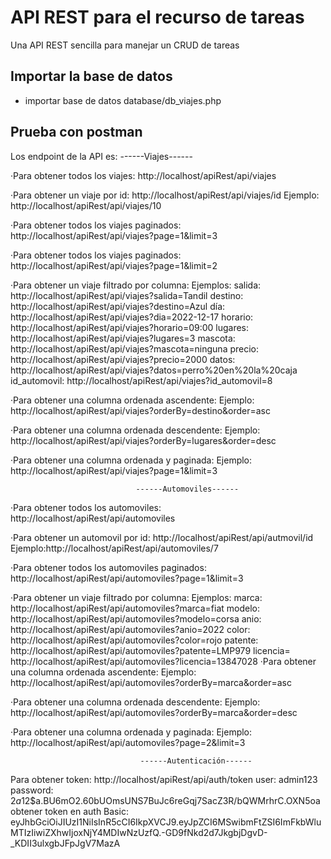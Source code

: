 # API REST para el recurso de tareas
Una API REST sencilla para manejar un CRUD de tareas

## Importar la base de datos
- importar base de datos database/db_viajes.php


## Prueba con postman
Los endpoint de la API es: 
                                ------Viajes------

·Para obtener todos los viajes: http://localhost/apiRest/api/viajes

·Para obtener un viaje por id: http://localhost/apiRest/api/viajes/id
                            Ejemplo: http://localhost/apiRest/api/viajes/10

·Para obtener todos los viajes paginados: http://localhost/apiRest/api/viajes?page=1&limit=3

·Para obtener todos los viajes paginados: http://localhost/apiRest/api/viajes?page=1&limit=2

·Para obtener un viaje filtrado por columna:
                            Ejemplos: salida: http://localhost/apiRest/api/viajes?salida=Tandil
                                    destino: http://localhost/apiRest/api/viajes?destino=Azul
                                    día: http://localhost/apiRest/api/viajes?dia=2022-12-17
                                    horario: http://localhost/apiRest/api/viajes?horario=09:00
                                    lugares: http://localhost/apiRest/api/viajes?lugares=3
                                    mascota: http://localhost/apiRest/api/viajes?mascota=ninguna
                                    precio: http://localhost/apiRest/api/viajes?precio=2000
                                    datos: http://localhost/apiRest/api/viajes?datos=perro%20en%20la%20caja
                                    id_automovil: http://localhost/apiRest/api/viajes?id_automovil=8
                                    
·Para obtener una columna ordenada ascendente:
                            Ejemplo: http://localhost/apiRest/api/viajes?orderBy=destino&order=asc

·Para obtener una columna ordenada descendente:
                            Ejemplo: http://localhost/apiRest/api/viajes?orderBy=lugares&order=desc

·Para obtener una columna ordenada y paginada:
                            Ejemplo: http://localhost/apiRest/api/viajes?page=1&limit=3

                                ------Automoviles------

·Para obtener todos los automoviles: http://localhost/apiRest/api/automoviles

·Para obtener un automovil por id: http://localhost/apiRest/api/autmovil/id
                            Ejemplo:http://localhost/apiRest/api/automoviles/7

·Para obtener todos los automoviles paginados: http://localhost/apiRest/api/automoviles?page=1&limit=3

·Para obtener un viaje filtrado por columna:
                            Ejemplos: marca: http://localhost/apiRest/api/automoviles?marca=fiat
                                    modelo: http://localhost/apiRest/api/automoviles?modelo=corsa
                                    anio: http://localhost/apiRest/api/automoviles?anio=2022
                                    color: http://localhost/apiRest/api/automoviles?color=rojo
                                    patente: http://localhost/apiRest/api/automoviles?patente=LMP979
                                    licencia= http://localhost/apiRest/api/automoviles?licencia=13847028
·Para obtener una columna ordenada ascendente:
                            Ejemplo: http://localhost/apiRest/api/automoviles?orderBy=marca&order=asc

·Para obtener una columna ordenada descendente:
                            Ejemplo: http://localhost/apiRest/api/automoviles?orderBy=marca&order=desc

·Para obtener una columna ordenada y paginada:
                            Ejemplo: http://localhost/apiRest/api/automoviles?page=2&limit=3

                                 ------Autenticación------
                                 
Para obtener token: http://localhost/apiRest/api/auth/token
                    user: admin123
                    password: $2a$12$a.BU6mO2.60bUOmsUNS7BuJc6reGqj7SacZ3R/bQWMrhrC.OXN5oa
                    obtener token en auth Basic: eyJhbGciOiJIUzI1NiIsInR5cCI6IkpXVCJ9.eyJpZCI6MSwibmFtZSI6ImFkbWluMTIzIiwiZXhwIjoxNjY4MDIwNzUzfQ.-GD9fNkd2d7JkgbjDgvD-_KDII3ulxgbJFpJgV7MazA